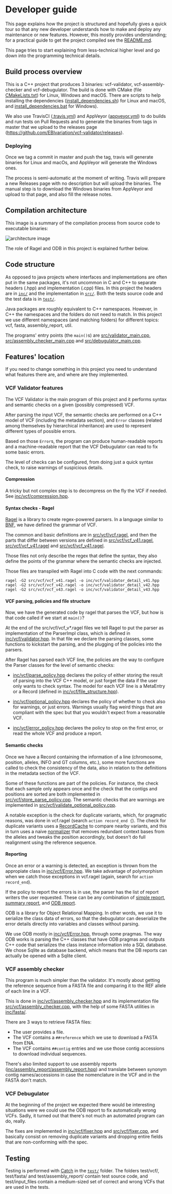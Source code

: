 # Developer guide

This page explains how the project is structured and hopefully gives a quick
tour so that any new developer understands how to make and deploy any
maintenance or new features. However, this mostly provides understanding; for a
practical guide to get the project compiled see the [README.md](../README.md).

This page tries to start explaining from less-technical higher level and go down
into the programming technical details.


## Build process overview

This is a C++ project that produces 3 binaries: vcf-validator,
vcf-assembly-checker and vcf-debugulator. The build is done with CMake (file
[CMakeLists.txt](../CMakeLists.txt)) for Linux, Windows and macOS. There are
scripts to help installing the dependencies
([install_dependencies.sh](../install_dependencies.sh)) for Linux and macOS, and
[install_dependencies.bat](../install_dependencies.bat) for Windows).

We also use TravisCI ([.travis.yml](../.travis.yml)) and AppVeyor
([appveyor.yml](../appveyor.yml)) to do builds and run tests on Pull Requests
and to generate the binaries from tags in master that we upload to the releases
page (https://github.com/EBIvariation/vcf-validator/releases).

### Deploying

Once we tag a commit in master and push the tag, travis will generate binaries
for Linux and macOs, and AppVeyor will generate the Windows ones.

The process is semi-automatic at the moment of writing. Travis will prepare a
new Releases page with no description but will upload the binaries. The manual
step is to download the Windows binaries from AppVeyor and upload to that page,
and also fill the release notes.


## Compilation architecture

This image is a summary of the compilation process from source code to
executable binaries:

![architecture image](img/VCF-validator-architecture.png)

The role of Ragel and ODB in this project is explained further below.

## Code structure

As opposed to java projects where interfaces and implementations are often put
in the same packages, it's not uncommon in C and C++ to separate headers (.hpp)
and implementation (.cpp) files. In this project the headers are in
[`inc/`](../inc/) and the implementation in [`src/`](../src/). Both the tests
source code and the test data is in [`test/`](../test/).

Java packages are roughly equivalent to C++ namespaces. However, in C++ the
namespaces and the folders do not need to match. In this project we use
different namespaces (and matching folders) for different topics: vcf, fasta,
assembly_report, util.

The programs' entry points (the `main()`s) are
[src/validator_main.cpp](../src/validator_main.cpp),
[src/assembly_checker_main.cpp](../src/assembly_checker_main.cpp) and
[src/debugulator_main.cpp](../src/debugulator_main.cpp).

## Features' location

If you need to change something in this project you need to understand what
features there are, and where are they implemented.

### VCF Validator features

The VCF Validator is the main program of this project and it performs syntax and
semantic checks on a given (possibly compressed) VCF.

After parsing the input VCF, the semantic checks are performed on a C++ model of
VCF (including the metadata section), and `Error` classes (related among
themselves by hierarchical inheritance) are used to represent different types of
possible errors.

Based on those `Error`s, the program can produce human-readable reports and a
machine-readable report that the VCF Debugulator can read to fix some basic
errors.

The level of checks can be configured, from doing just a quick syntax check, to
raise warnings of suspicious details.

#### Compression

A tricky but not complex step is to decompress on the fly the VCF if needed.
See [inc/vcf/compression.hpp](../inc/vcf/compression.hpp).

#### Syntax checks - Ragel

[Ragel](http://www.colm.net/open-source/ragel/) is a library to create
regex-powered parsers. In a language similar to
[BNF](https://en.wikipedia.org/wiki/Backus%E2%80%93Naur_form), we have defined
the grammar of VCF.

The common and basic definitions are in
[src/vcf/vcf.ragel](../src/vcf/vcf.ragel), and then the parts that differ
between versions are defined in
[src/vcf/vcf_v41.ragel](../src/vcf/vcf_v41.ragel),
[src/vcf/vcf_v41.ragel](../src/vcf/vcf_v41.ragel) and
[src/vcf/vcf_v41.ragel](../src/vcf/vcf_v41.ragel).

Those files not only describe the regex that define the syntax, they also define
the points of the grammar where the semantic checks are injected.

Those files are transpiled with Ragel into C code with the next commands:
```
ragel -G2 src/vcf/vcf_v41.ragel -o inc/vcf/validator_detail_v41.hpp
ragel -G2 src/vcf/vcf_v42.ragel -o inc/vcf/validator_detail_v42.hpp
ragel -G2 src/vcf/vcf_v43.ragel -o inc/vcf/validator_detail_v43.hpp
```

#### VCF parsing, policies and file structure

Now, we have the generated code by ragel that parses the VCF, but how is that
code called if we start at `main()`?

At the end of the src/vcf/vcf_v*.ragel files we tell Ragel to put the parser as
implementation of the ParserImpl class, which is defined in
[inc/vcf/validator.hpp](../inc/vcf/validator.hpp). In that file we declare the
parsing classes, some functions to kickstart the parsing, and the plugging of
the policies into the parsers.

After Ragel has parsed each VCF line, the policies are the way to configure the
Parser classes for the level of semantic checks:

- [inc/vcf/parse_policy.hpp](../inc/vcf/parse_policy.hpp) declares the policy of
  either storing the result of parsing into the VCF C++ model, or just forget
  the data if the user only wants to check syntax. The model for each VCF line
  is a MetaEntry or a Record (defined in
  [inc/vcf/file_structure.hpp](../inc/vcf/file_structure.hpp)).

- [inc/vcf/optional_policy.hpp](../inc/vcf/optional_policy.hpp) declares the
  policy of whether to check also for warnings, or just errors. Warnings usually
  flag weird things that are compliant with the spec but that you wouldn't expect
  from a reasonable VCF.

- [inc/vcf/error_policy.hpp](../inc/vcf/error_policy.hpp) declares the policy to
  stop on the first error, or read the whole VCF and produce a report.


#### Semantic checks

Once we have a Record containing the information of a line (chromosome,
position, alleles, INFO and GT columns, etc.), some more functions are called to
check the consistency of the data, also in relation to the definitions in the
metadata section of the VCF.

Some of these functions are part of the policies. For instance, the check that
each sample only appears once and the check that the contigs and positions are
sorted are both implemented in
[src/vcf/store_parse_policy.cpp](../src/vcf/store_parse_policy.cpp). The
semantic checks that are warnings are implemented in
[src/vcf/validate_optional_policy.cpp](../src/vcf/validate_optional_policy.cpp).

A notable exception is the check for duplicate variants, which, for pragmatic
reasons, was done in vcf.ragel (search `action record_end {`). The check for
duplicate variants uses a [RecordCache](../inc/vcf/record_cache.hpp) to compare
nearby variants, and this in turn uses a naive
[normalizer](../inc/vcf/normalizer.hpp) that removes redundant context bases
from the alleles and tweaks the position accordingly, but doesn't do full
realignment using the reference sequence.


#### Reporting

Once an error or a warning is detected, an exception is thrown from the
appropiate class in [inc/vcf/Error.hpp](../inc/vcf/Error.hpp). We take advantage
of polymorphism when we catch those exceptions in vcf.ragel (again, search for
`action record_end`).

If the policy to report the errors is in use, the parser has the list of
report writers the user requested. These can be any combination of
[simple report](../inc/vcf/record.hpp), [summary
report](../inc/vcf/summary_report_writer.hpp), and [ODB
report](../inc/vcf/odb_report.hpp).

ODB is a library for Object Relational Mapping. In other words, we use it to
serialize the class data of errors, so that the debugulator can deserialize
the error details directly into variables and classes without parsing.

We use ODB mostly in [inc/vcf/Error.hpp](../inc/vcf/error.hpp), through some
pragmas. The way ODB works is parsing the C++ classes that have ODB pragmas and
outputs C++ code that serializes the class instance information into a SQL
database. We chose Sqlite as database backend, which means that the DB reports
can actually be opened with a Sqlite client.

### VCF assembly checker

This program is much simpler than the validator. It's mostly about getting the
reference sequence from a FASTA file and comparing it to the REF allele of each
line in a VCF.

This is done in [inc/vcf/assembly_checker.hpp](../inc/vcf/assembly_checker.hpp)
and its implementation file
[src/vcf/assembly_checker.cpp](../src/vcf/assembly_checker.cpp), with the help
of some FASTA utilities in [inc/fasta/](../inc/fasta).

There are 3 ways to retrieve FASTA files:

- The user provides a file.
- The VCF contains a `##reference` which we use to download a FASTA from ENA.
- The VCF contains `##contig` entries and we use those contig accessions to
  download individual sequences.

There's also limited support to use assembly reports
([inc/assembly_report/assembly_report.hpp](../inc/assembly_report/assembly_report.hpp))
and translate between synonym contig names/accessions in case the nomenclature
in the VCF and in the FASTA don't match.

### VCF Debugulator

At the beginning of the project we expected there would be interesting
situations were we could use the ODB report to fix automatically wrong VCFs.
Sadly, it turned out that there's not much an automated program can do, really.

The fixes are implemented in [inc/vcf/fixer.hpp](../inc/vcf/fixer.hpp) and 
[src/vcf/fixer.cpp](../src/vcf/fixer.cpp), and basically consist on removing
duplicate variants and dropping entire fields that are non-conforming with the
spec.

## Testing

Testing is performed with [Catch](https://github.com/catchorg/Catch2) in the
[`test/`](../test/) folder. The folders test/vcf/, test/fasta/ and
test/assembly_report/ contain test source code, and test/input_files contain a
medium-sized set of correct and wrong VCFs that are used in the tests.
